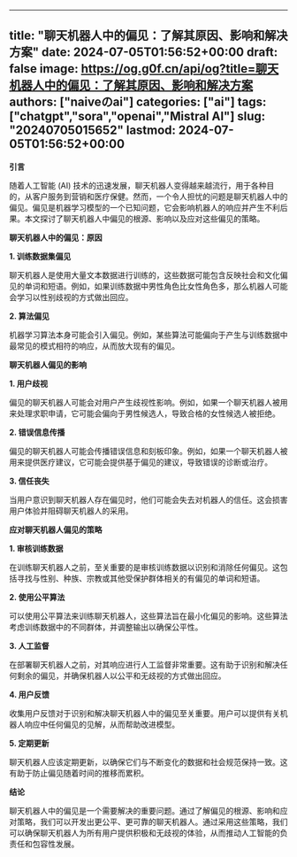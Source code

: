 
---
title: "聊天机器人中的偏见：了解其原因、影响和解决方案"
date: 2024-07-05T01:56:52+00:00
draft: false
image: https://og.g0f.cn/api/og?title=聊天机器人中的偏见：了解其原因、影响和解决方案
authors: ["naiveのai"]
categories: ["ai"]
tags: ["chatgpt","sora","openai","Mistral AI"]
slug: "20240705015652"
lastmod: 2024-07-05T01:56:52+00:00
---
**引言**

随着人工智能 (AI) 技术的迅速发展，聊天机器人变得越来越流行，用于各种目的，从客户服务到营销和医疗保健。然而，一个令人担忧的问题是聊天机器人中的偏见。偏见是机器学习模型的一个已知问题，它会影响机器人的响应并产生不利后果。本文探讨了聊天机器人中偏见的根源、影响以及应对这些偏见的策略。

**聊天机器人中的偏见：原因**

**1. 训练数据集偏见**

聊天机器人是使用大量文本数据进行训练的，这些数据可能包含反映社会和文化偏见的单词和短语。例如，如果训练数据中男性角色比女性角色多，那么机器人可能会学习以性别歧视的方式做出回应。

**2. 算法偏见**

机器学习算法本身可能会引入偏见。例如，某些算法可能偏向于产生与训练数据中最常见的模式相符的响应，从而放大现有的偏见。

**聊天机器人偏见的影响**

**1. 用户歧视**

偏见的聊天机器人可能会对用户产生歧视性影响。例如，如果一个聊天机器人被用来处理求职申请，它可能会偏向于男性候选人，导致合格的女性候选人被拒绝。

**2. 错误信息传播**

偏见的聊天机器人可能会传播错误信息和刻板印象。例如，如果一个聊天机器人被用来提供医疗建议，它可能会提供基于偏见的建议，导致错误的诊断或治疗。

**3. 信任丧失**

当用户意识到聊天机器人存在偏见时，他们可能会失去对机器人的信任。这会损害用户体验并阻碍聊天机器人的采用。

**应对聊天机器人偏见的策略**

**1. 审核训练数据**

在训练聊天机器人之前，至关重要的是审核训练数据以识别和消除任何偏见。这包括寻找与性别、种族、宗教或其他受保护群体相关的有偏见的单词和短语。

**2. 使用公平算法**

可以使用公平算法来训练聊天机器人，这些算法旨在最小化偏见的影响。这些算法考虑训练数据中的不同群体，并调整输出以确保公平性。

**3. 人工监督**

在部署聊天机器人之前，对其响应进行人工监督非常重要。这有助于识别和解决任何剩余的偏见，并确保机器人以公平和无歧视的方式做出回应。

**4. 用户反馈**

收集用户反馈对于识别和解决聊天机器人中的偏见至关重要。用户可以提供有关机器人响应中任何偏见的见解，从而帮助改进模型。

**5. 定期更新**

聊天机器人应该定期更新，以确保它们与不断变化的数据和社会规范保持一致。这有助于防止偏见随着时间的推移而累积。

**结论**

聊天机器人中的偏见是一个需要解决的重要问题。通过了解偏见的根源、影响和应对策略，我们可以开发出更公平、更可靠的聊天机器人。通过采用这些策略，我们可以确保聊天机器人为所有用户提供积极和无歧视的体验，从而推动人工智能的负责任和包容性发展。